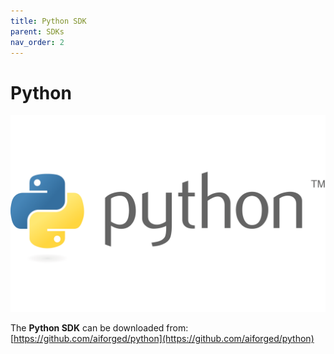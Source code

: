 ```yaml
---
title: Python SDK
parent: SDKs
nav_order: 2
---
```


# Python

![](<../.gitbook/assets/image (55).png>)

The **Python SDK** can be downloaded from: [https://github.com/aiforged/python](https://github.com/aiforged/python)
